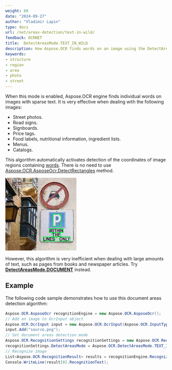 ```yaml
---
weight: 60
date: "2024-09-27"
author: "Vladimir Lapin"
type: docs
url: /net/areas-detection/text-in-wild/
feedback: OCRNET
title:  DetectAreasMode.TEXT_IN_WILD
description: How Aspose.OCR finds words on an image using the DetectAreasMode.TEXT_IN_WILD algorithm.
keywords:
- structure
- region
- area
- photo
- street
---
```


When this mode is enabled, Aspose.OCR engine finds individual words on images with sparse text. It is very effective when dealing with the following images:

- Street photos.
- Road signs.
- Signboards.
- Price tags.
- Food labels, nutritional information, ingredient lists.
- Menus.
- Catalogs.

This algorithm automatically activates detection of the coordinates of image regions containing [words](/ocr/net/image-regions-word-find/). There is no need to use [Aspose.OCR.AsposeOcr.DetectRectangles](https://reference.aspose.com/ocr/net/aspose.ocr/asposeocr/detectrectangles/) method.

![Text-in-wild structure detection algorithm](label-regions.png)

However, this algorithm is very inefficient when dealing with large amounts of text, such as pages from books and newspaper articles. Try [**DetectAreasMode.DOCUMENT**](/ocr/net/areas-detection/document/) instead.

## Example

The following code sample demonstrates how to use this document areas detection algorithm:

```csharp
Aspose.OCR.AsposeOcr recognitionEngine = new Aspose.OCR.AsposeOcr();
// Add an image to OcrInput object
Aspose.OCR.OcrInput input = new Aspose.OCR.OcrInput(Aspose.OCR.InputType.SingleImage);
input.Add("source.png");
// Set document areas detection mode
Aspose.OCR.RecognitionSettings recognitionSettings = new Aspose.OCR.RecognitionSettings();
recognitionSettings.DetectAreasMode = Aspose.OCR.DetectAreasMode.TEXT_IN_WILD;
// Recognize image
List<Aspose.OCR.RecognitionResult> results = recognitionEngine.Recognize(input, recognitionSettings);
Console.WriteLine(result[0].RecognitionText);
```
